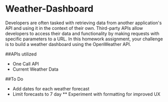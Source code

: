 # Weather-Dashboard
Developers are often tasked with retrieving data from another application's API and using it in the context of their own. Third-party APIs allow developers to access their data and functionality by making requests with specific parameters to a URL. In this homework assignment, your challenge is to build a weather dashboard using the OpenWeather API.

##APIs utilized 
* One Call API 
* Current Weather Data 

##To Do 
* Add dates for each weather forecast 
* Limit forecasts to 7 day 
** Experiment with formatting for improved UX
